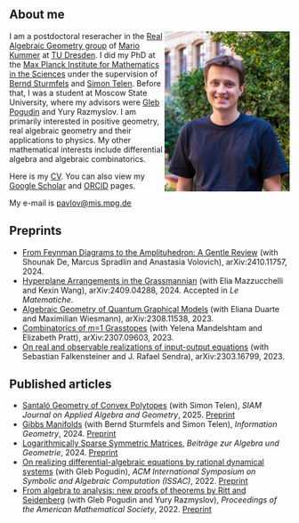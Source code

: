 ## About me

<img align="right" width="225" height="288" src="docs/assets/images/Dmitrii1.jpg">

I am a postdoctoral reseracher in the [Real Algebraic Geometry group](https://tu-dresden.de/mn/math/geometrie/kummer/startseite/?set_language=en) of [Mario Kummer](https://tu-dresden.de/mn/math/geometrie/kummer/die-professur/inhaber-in) at [TU Dresden](https://tu-dresden.de). I did my PhD at the [Max Planck Institute for Mathematics in the Sciences](https://www.mis.mpg.de) under the supervision of [Bernd Sturmfels](https://math.berkeley.edu/~bernd/) and [Simon Telen](https://simontelen.webnode.page/). Before that, I was a student at Moscow State University, where my advisors were [Gleb Pogudin](http://www.lix.polytechnique.fr/Labo/Gleb.POGUDIN/) and Yury Razmyslov. I am primarily interested in positive geometry, real algebraic geometry and their applications to physics. My other mathematical interests include differential algebra and algebraic combinatorics.

Here is my [CV](https://dmmpavlov.github.io/CV_Pavlov_Feb25.pdf). You can also view my [Google Scholar](https://scholar.google.com/citations?user=VwCmjKwAAAAJ) and [ORCID](https://orcid.org/0009-0002-0116-4659) pages.

My e-mail is [pavlov@mis.mpg.de](mailto:pavlov@mis.mpg.de)

## Preprints
* [From Feynman Diagrams to the Amplituhedron: A Gentle Review](https://arxiv.org/abs/2410.11757) (with Shounak De, Marcus Spradlin and Anastasia Volovich), arXiv:2410.11757, 2024.
* [Hyperplane Arrangements in the Grassmannian](https://arxiv.org/abs/2409.04288) (with Elia Mazzucchelli and Kexin Wang), arXiv:2409.04288, 2024. Accepted in *Le Matematiche*.
* [Algebraic Geometry of Quantum Graphical Models](https://arxiv.org/abs/2308.11538) (with Eliana Duarte and Maximilian Wiesmann), arXiv:2308.11538, 2023.
* [Combinatorics of *m*=1 Grasstopes](https://arxiv.org/abs/2307.09603) (with Yelena Mandelshtam and Elizabeth Pratt), arXiv:2307.09603, 2023.
* [On real and observable realizations of input-output equations](https://arxiv.org/abs/2303.16799) (with Sebastian Falkensteiner and J. Rafael Sendra), arXiv:2303.16799, 2023.

## Published articles
* [Santaló Geometry of Convex Polytopes](https://doi.org/10.1137/24M1643566) (with Simon Telen), *SIAM Journal on Applied Algebra and Geometry*, 2025. [Preprint](https://arxiv.org/abs/2402.18955)
* [Gibbs Manifolds](https://doi.org/10.1007/s41884-023-00111-2) (with Bernd Sturmfels and Simon Telen), *Information Geometry*, 2024. [Preprint](https://arxiv.org/abs/2211.15490)
* [Logarithmically Sparse Symmetric Matrices](https://doi.org/10.1007/s13366-024-00753-y), *Beiträge zur Algebra und Geometrie*, 2024. [Preprint](https://arxiv.org/abs/2301.10042)
* [On realizing differential-algebraic equations by rational dynamical systems](https://doi.org/10.1145/3476446.3535492) (with Gleb Pogudin), *ACM International Symposium on Symbolic and Algebraic Computation
(ISSAC)*, 2022. [Preprint](https://arxiv.org/abs/2203.03555)
* [From algebra to analysis: new proofs of theorems by Ritt and Seidenberg](https://doi.org/10.1090/proc/16065) (with Gleb Pogudin and Yury Razmyslov), *Proceedings of the American Mathematical Society*, 2022. [Preprint](https://arxiv.org/abs/2107.03012)
